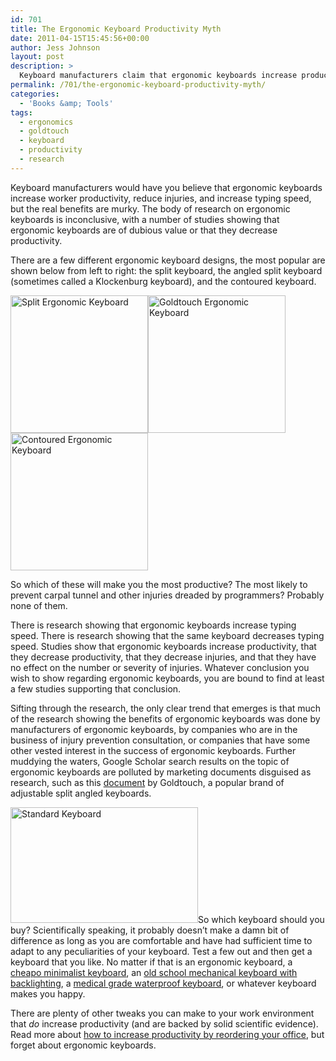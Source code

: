 ```yaml
---
id: 701
title: The Ergonomic Keyboard Productivity Myth
date: 2011-04-15T15:45:56+00:00
author: Jess Johnson
layout: post
description: >
  Keyboard manufacturers claim that ergonomic keyboards increase productivity, reduce injuries, and increase typing speed, but the real benefits are murky.
permalink: /701/the-ergonomic-keyboard-productivity-myth/
categories:
  - 'Books &amp; Tools'
tags:
  - ergonomics
  - goldtouch
  - keyboard
  - productivity
  - research
---
```

Keyboard manufacturers would have you believe that ergonomic keyboards increase worker productivity, reduce injuries, and increase typing speed, but the real benefits are murky. The body of research on ergonomic keyboards is inconclusive, with a number of studies showing that ergonomic keyboards are of dubious value or that they decrease productivity.<!--more-->

There are a few different ergonomic keyboard designs, the most popular are shown below from left to right: the split keyboard, the angled split keyboard (sometimes called a Klockenburg keyboard), and the contoured keyboard.

[<img class="alignleft size-full wp-image-708" src="http://grokcode.com/wordpress/wp-content/uploads/keyboard-split.jpg" alt="Split Ergonomic Keyboard" width="220" />](http://www.amazon.com/gp/product/B000A6PPOK/ref=as_li_ss_tl?ie=UTF8&tag=grok-20&linkCode=as2&camp=1789&creative=390957&creativeASIN=B000A6PPOK)[<img class="alignleft size-full wp-image-706" src="http://grokcode.com/wordpress/wp-content/uploads/keyboard-goldtouch.jpg" alt="Goldtouch Ergonomic Keyboard" width="220" />](http://www.amazon.com/gp/product/B0006VJE82/ref=as_li_ss_tl?ie=UTF8&tag=grok-20&linkCode=as2&camp=1789&creative=390957&creativeASIN=B0006VJE82)[<img class="alignleftlast size-full wp-image-705" src="http://grokcode.com/wordpress/wp-content/uploads/keyboard-contoured.jpg" alt="Contoured Ergonomic Keyboard" width="220" />](http://www.amazon.com/gp/product/B000LVJ9W8/ref=as_li_ss_tl?ie=UTF8&tag=grok-20&linkCode=as2&camp=1789&creative=390957&creativeASIN=B000LVJ9W8)

So which of these will make you the most productive? The most likely to prevent carpal tunnel and other injuries dreaded by programmers? Probably none of them.

There is research showing that ergonomic keyboards increase typing speed. There is research showing that the same keyboard decreases typing speed. Studies show that ergonomic keyboards increase productivity, that they decrease productivity, that they decrease injuries, and that they have no effect on the number or severity of injuries. Whatever conclusion you wish to show regarding ergonomic keyboards, you are bound to find at least a few studies supporting that conclusion.

Sifting through the research, the only clear trend that emerges is that much of the research showing the benefits of ergonomic keyboards was done by manufacturers of ergonomic keyboards, by companies who are in the business of injury prevention consultation, or companies that have some other vested interest in the success of ergonomic keyboards. Further muddying the waters, Google Scholar search results on the topic of ergonomic keyboards are polluted by marketing documents disguised as research, such as this [document](https://www.goldtouch.com/Resources/Studies/GoldtouchCostSavings.pdf) by Goldtouch, a popular brand of adjustable split angled keyboards.

[<img class="alignleft size-full wp-image-707" src="http://grokcode.com/wordpress/wp-content/uploads/keyboard-normal.jpg" alt="Standard Keyboard" width="300" height="185" />](http://www.amazon.com/gp/product/B001IOHAVO/ref=as_li_ss_tl?ie=UTF8&tag=grok-20&linkCode=as2&camp=1789&creative=390957&creativeASIN=B001IOHAVO)So which keyboard should you buy? Scientifically speaking, it probably doesn&#8217;t make a damn bit of difference as long as you are comfortable and have had sufficient time to adapt to any peculiarities of your keyboard. Test a few out and then get a keyboard that you like. No matter if that is an ergonomic keyboard, a [cheapo minimalist keyboard](http://www.amazon.com/gp/product/B001IOHAVO/ref=as_li_ss_tl?ie=UTF8&tag=grok-20&linkCode=as2&camp=1789&creative=390957&creativeASIN=B001IOHAVO), an [old school mechanical keyboard with backlighting](http://www.amazon.com/gp/product/B002WPNUIU/ref=as_li_ss_tl?ie=UTF8&tag=grok-20&linkCode=as2&camp=217145&creative=399349&creativeASIN=B002WPNUIU), a [medical grade waterproof keyboard](http://www.amazon.com/gp/product/B003XWLDGM/ref=as_li_ss_tl?ie=UTF8&tag=grok-20&linkCode=as2&camp=217145&creative=399349&creativeASIN=B003XWLDGM), or whatever keyboard makes you happy.

There are plenty of other tweaks you can make to your work environment that _do_ increase productivity (and are backed by solid scientific evidence). Read more about [how to increase productivity by reordering your office](http://grokcode.com/655/how-to-increase-productivity-by-reordering-your-office/), but forget about ergonomic keyboards.
